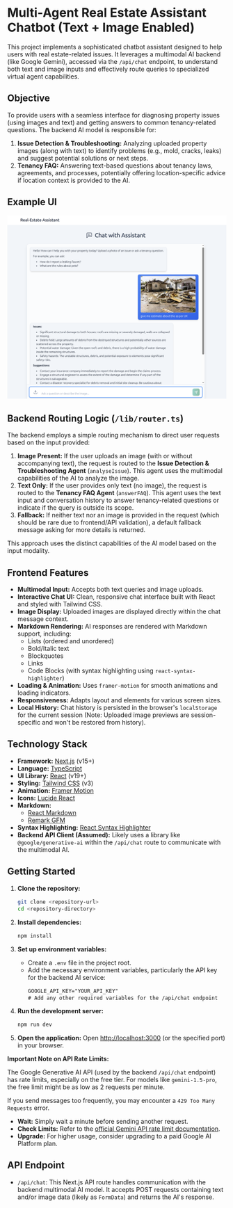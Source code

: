 # Multi-Agent Real Estate Assistant Chatbot (Text + Image Enabled)

This project implements a sophisticated chatbot assistant designed to help users with real estate-related issues. It leverages a multimodal AI backend (like Google Gemini), accessed via the `/api/chat` endpoint, to understand both text and image inputs and effectively route queries to specialized virtual agent capabilities.

## Objective

To provide users with a seamless interface for diagnosing property issues (using images and text) and getting answers to common tenancy-related questions. The backend AI model is responsible for:

1.  **Issue Detection & Troubleshooting:** Analyzing uploaded property images (along with text) to identify problems (e.g., mold, cracks, leaks) and suggest potential solutions or next steps.
2.  **Tenancy FAQ:** Answering text-based questions about tenancy laws, agreements, and processes, potentially offering location-specific advice if location context is provided to the AI.

## Example UI

![Chatbot UI Example](image.png)

## Backend Routing Logic (`/lib/router.ts`)

The backend employs a simple routing mechanism to direct user requests based on the input provided:

1.  **Image Present:** If the user uploads an image (with or without accompanying text), the request is routed to the **Issue Detection & Troubleshooting Agent** (`analyseIssue`). This agent uses the multimodal capabilities of the AI to analyze the image.
2.  **Text Only:** If the user provides only text (no image), the request is routed to the **Tenancy FAQ Agent** (`answerFAQ`). This agent uses the text input and conversation history to answer tenancy-related questions or indicate if the query is outside its scope.
3.  **Fallback:** If neither text nor an image is provided in the request (which should be rare due to frontend/API validation), a default fallback message asking for more details is returned.

This approach uses the distinct capabilities of the AI model based on the input modality.

## Frontend Features

*   **Multimodal Input:** Accepts both text queries and image uploads.
*   **Interactive Chat UI:** Clean, responsive chat interface built with React and styled with Tailwind CSS.
*   **Image Display:** Uploaded images are displayed directly within the chat message context.
*   **Markdown Rendering:** AI responses are rendered with Markdown support, including:
    *   Lists (ordered and unordered)
    *   Bold/Italic text
    *   Blockquotes
    *   Links
    *   Code Blocks (with syntax highlighting using `react-syntax-highlighter`)
*   **Loading & Animation:** Uses `framer-motion` for smooth animations and loading indicators.
*   **Responsiveness:** Adapts layout and elements for various screen sizes.
*   **Local History:** Chat history is persisted in the browser's `localStorage` for the current session (Note: Uploaded image previews are session-specific and won't be restored from history).

## Technology Stack

*   **Framework:** [Next.js](https://nextjs.org/) (v15+)
*   **Language:** [TypeScript](https://www.typescriptlang.org/)
*   **UI Library:** [React](https://react.dev/) (v19+)
*   **Styling:** [Tailwind CSS](https://tailwindcss.com/) (v3)
*   **Animation:** [Framer Motion](https://www.framer.com/motion/)
*   **Icons:** [Lucide React](https://lucide.dev/)
*   **Markdown:**
    *   [React Markdown](https://github.com/remarkjs/react-markdown)
    *   [Remark GFM](https://github.com/remarkjs/remark-gfm)
*   **Syntax Highlighting:** [React Syntax Highlighter](https://github.com/react-syntax-highlighter/react-syntax-highlighter)
*   **Backend API Client (Assumed):** Likely uses a library like `@google/generative-ai` within the `/api/chat` route to communicate with the multimodal AI.

## Getting Started

1.  **Clone the repository:**
    ```bash
    git clone <repository-url>
    cd <repository-directory>
    ```

2.  **Install dependencies:**
    ```bash
    npm install
    ```

3.  **Set up environment variables:**
    *   Create a `.env` file in the project root.
    *   Add the necessary environment variables, particularly the API key for the backend AI service:
        ```dotenv
        GOOGLE_API_KEY="YOUR_API_KEY"
        # Add any other required variables for the /api/chat endpoint
        ```

4.  **Run the development server:**
    ```bash
    npm run dev
    ```

5.  **Open the application:**
    Open [http://localhost:3000](http://localhost:3000) (or the specified port) in your browser.

**Important Note on API Rate Limits:**

The Google Generative AI API (used by the backend `/api/chat` endpoint) has rate limits, especially on the free tier. For models like `gemini-1.5-pro`, the free limit might be as low as 2 requests per minute.

If you send messages too frequently, you may encounter a `429 Too Many Requests` error. 

*   **Wait:** Simply wait a minute before sending another request.
*   **Check Limits:** Refer to the [official Gemini API rate limit documentation](https://ai.google.dev/gemini-api/docs/rate-limits).
*   **Upgrade:** For higher usage, consider upgrading to a paid Google AI Platform plan.

## API Endpoint

*   `/api/chat`: This Next.js API route handles communication with the backend multimodal AI model. It accepts POST requests containing text and/or image data (likely as `FormData`) and returns the AI's response.
